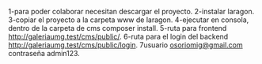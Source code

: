 1-para poder colaborar necesitan descargar el proyecto.
2-instalar laragon.
3-copiar el proyecto a la carpeta www de laragon.
4-ejecutar en consola, dentro de la carpeta de cms composer install.
5-ruta para frontend http://galeriaumg.test/cms/public/.
6-ruta para el login del backend http://galeriaumg.test/cms/public/login.
7usuario osoriomig@gmail.com contraseña admin123.

